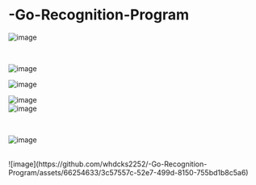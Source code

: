 # -Go-Recognition-Program

![image](https://github.com/whdcks2252/-Go-Recognition-Program/assets/66254633/d10f8e46-c4bc-4a4b-bcb1-1175e68ce5b8)

<br/>

![image](https://github.com/whdcks2252/-Go-Recognition-Program/assets/66254633/ff396870-9fe8-41a7-9946-55b21cda6eec)
<br/>

![image](https://github.com/whdcks2252/-Go-Recognition-Program/assets/66254633/8c5fdb7d-f04f-41f3-8788-bc65eea2c96c)
<br/>

![image](https://github.com/whdcks2252/-Go-Recognition-Program/assets/66254633/8a16120b-ae7e-45df-9d92-4721c3c80ba1)
<br/>
![image](https://github.com/whdcks2252/-Go-Recognition-Program/assets/66254633/c4081524-6172-435c-a671-3f159d21be23)


<br/>

![image](https://github.com/whdcks2252/-Go-Recognition-Program/assets/66254633/3998a604-c894-45be-930b-737f254e3876)

<br/>
![image](https://github.com/whdcks2252/-Go-Recognition-Program/assets/66254633/3c57557c-52e7-499d-8150-755bd1b8c5a6)

<br/>
